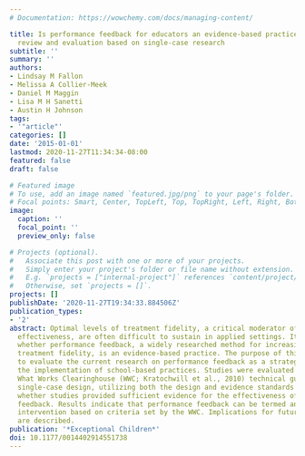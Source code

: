 ```yaml
---
# Documentation: https://wowchemy.com/docs/managing-content/

title: Is performance feedback for educators an evidence-based practice? A systematic
  review and evaluation based on single-case research
subtitle: ''
summary: ''
authors:
- Lindsay M Fallon
- Melissa A Collier-Meek
- Daniel M Maggin
- Lisa M H Sanetti
- Austin H Johnson
tags:
- '"article"'
categories: []
date: '2015-01-01'
lastmod: 2020-11-27T11:34:34-08:00
featured: false
draft: false

# Featured image
# To use, add an image named `featured.jpg/png` to your page's folder.
# Focal points: Smart, Center, TopLeft, Top, TopRight, Left, Right, BottomLeft, Bottom, BottomRight.
image:
  caption: ''
  focal_point: ''
  preview_only: false

# Projects (optional).
#   Associate this post with one or more of your projects.
#   Simply enter your project's folder or file name without extension.
#   E.g. `projects = ["internal-project"]` references `content/project/deep-learning/index.md`.
#   Otherwise, set `projects = []`.
projects: []
publishDate: '2020-11-27T19:34:33.884506Z'
publication_types:
- '2'
abstract: Optimal levels of treatment fidelity, a critical moderator of intervention
  effectiveness, are often difficult to sustain in applied settings. It is unknown
  whether performance feedback, a widely researched method for increasing educators'
  treatment fidelity, is an evidence-based practice. The purpose of this review was
  to evaluate the current research on performance feedback as a strategy to promote
  the implementation of school-based practices. Studies were evaluated according to
  What Works Clearinghouse (WWC; Kratochwill et al., 2010) technical guidelines for
  single-case design, utilizing both the design and evidence standards to determine
  whether studies provided sufficient evidence for the effectiveness of performance
  feedback. Results indicate that performance feedback can be termed an evidence-based
  intervention based on criteria set by the WWC. Implications for future research
  are described.
publication: '*Exceptional Children*'
doi: 10.1177/0014402914551738
---
```

